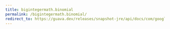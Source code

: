 ```yaml
---
title: bigintegermath.binomial
permalink: /bigintegermath.binomial/
redirect_to: https://guava.dev/releases/snapshot-jre/api/docs/com/google/common/math/BigIntegerMath.html#binomial-int-int-
---
```

